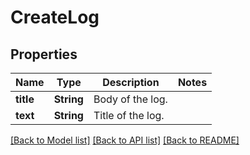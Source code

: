 # CreateLog

## Properties

Name | Type | Description | Notes
------------ | ------------- | ------------- | -------------
**title** | **String** | Body of the log. | 
**text** | **String** | Title of the log. | 

[[Back to Model list]](../README.md#documentation-for-models) [[Back to API list]](../README.md#documentation-for-api-endpoints) [[Back to README]](../README.md)


